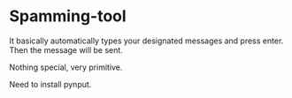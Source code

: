 # Spamming-tool

It basically automatically types your designated messages and press enter. Then the message will be sent.

Nothing special, very primitive.

Need to install pynput.
